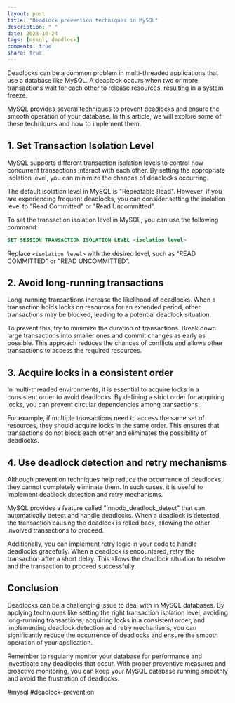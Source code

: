 ```yaml
---
layout: post
title: "Deadlock prevention techniques in MySQL"
description: " "
date: 2023-10-24
tags: [mysql, deadlock]
comments: true
share: true
---
```


Deadlocks can be a common problem in multi-threaded applications that use a database like MySQL. A deadlock occurs when two or more transactions wait for each other to release resources, resulting in a system freeze.

MySQL provides several techniques to prevent deadlocks and ensure the smooth operation of your database. In this article, we will explore some of these techniques and how to implement them.

## 1. Set Transaction Isolation Level

MySQL supports different transaction isolation levels to control how concurrent transactions interact with each other. By setting the appropriate isolation level, you can minimize the chances of deadlocks occurring.

The default isolation level in MySQL is "Repeatable Read". However, if you are experiencing frequent deadlocks, you can consider setting the isolation level to "Read Committed" or "Read Uncommitted".

To set the transaction isolation level in MySQL, you can use the following command:

```sql
SET SESSION TRANSACTION ISOLATION LEVEL <isolation level>
```

Replace `<isolation level>` with the desired level, such as "READ COMMITTED" or "READ UNCOMMITTED".

## 2. Avoid long-running transactions

Long-running transactions increase the likelihood of deadlocks. When a transaction holds locks on resources for an extended period, other transactions may be blocked, leading to a potential deadlock situation.

To prevent this, try to minimize the duration of transactions. Break down large transactions into smaller ones and commit changes as early as possible. This approach reduces the chances of conflicts and allows other transactions to access the required resources.

## 3. Acquire locks in a consistent order

In multi-threaded environments, it is essential to acquire locks in a consistent order to avoid deadlocks. By defining a strict order for acquiring locks, you can prevent circular dependencies among transactions.

For example, if multiple transactions need to access the same set of resources, they should acquire locks in the same order. This ensures that transactions do not block each other and eliminates the possibility of deadlocks.

## 4. Use deadlock detection and retry mechanisms

Although prevention techniques help reduce the occurrence of deadlocks, they cannot completely eliminate them. In such cases, it is useful to implement deadlock detection and retry mechanisms.

MySQL provides a feature called "innodb_deadlock_detect" that can automatically detect and handle deadlocks. When a deadlock is detected, the transaction causing the deadlock is rolled back, allowing the other involved transactions to proceed.

Additionally, you can implement retry logic in your code to handle deadlocks gracefully. When a deadlock is encountered, retry the transaction after a short delay. This allows the deadlock situation to resolve and the transaction to proceed successfully.

## Conclusion

Deadlocks can be a challenging issue to deal with in MySQL databases. By applying techniques like setting the right transaction isolation level, avoiding long-running transactions, acquiring locks in a consistent order, and implementing deadlock detection and retry mechanisms, you can significantly reduce the occurrence of deadlocks and ensure the smooth operation of your application.

Remember to regularly monitor your database for performance and investigate any deadlocks that occur. With proper preventive measures and proactive monitoring, you can keep your MySQL database running smoothly and avoid the frustration of deadlocks.

\#mysql \#deadlock-prevention